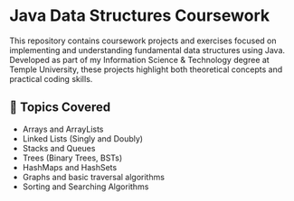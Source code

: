 # Java Data Structures Coursework

This repository contains coursework projects and exercises focused on implementing and understanding fundamental data structures using Java. Developed as part of my Information Science & Technology degree at Temple University, these projects highlight both theoretical concepts and practical coding skills.

## 🧠 Topics Covered

- Arrays and ArrayLists
- Linked Lists (Singly and Doubly)
- Stacks and Queues
- Trees (Binary Trees, BSTs)
- HashMaps and HashSets
- Graphs and basic traversal algorithms
- Sorting and Searching Algorithms
